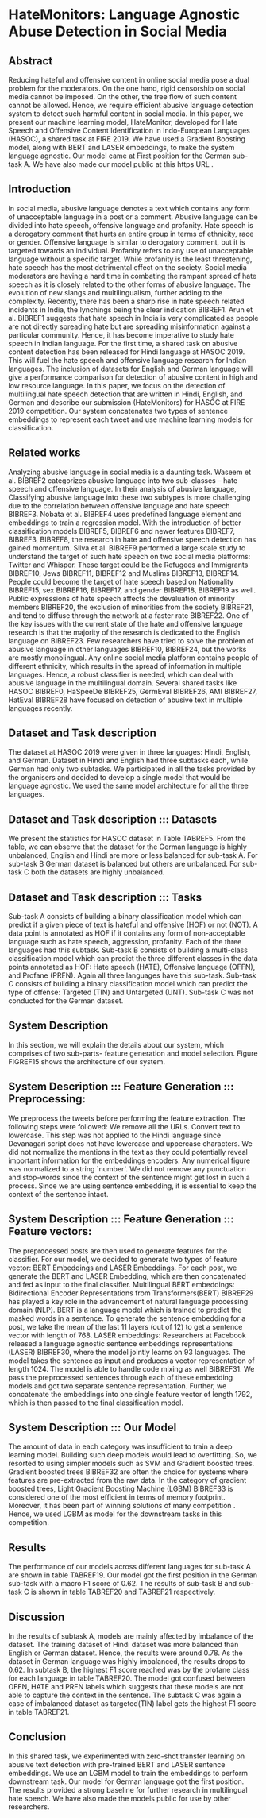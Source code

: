 # HateMonitors: Language Agnostic Abuse Detection in Social Media

## Abstract
Reducing hateful and offensive content in online social media pose a dual problem for the moderators. On the one hand, rigid censorship on social media cannot be imposed. On the other, the free flow of such content cannot be allowed. Hence, we require efficient abusive language detection system to detect such harmful content in social media. In this paper, we present our machine learning model, HateMonitor, developed for Hate Speech and Offensive Content Identification in Indo-European Languages (HASOC), a shared task at FIRE 2019. We have used a Gradient Boosting model, along with BERT and LASER embeddings, to make the system language agnostic. Our model came at First position for the German sub-task A. We have also made our model public at this https URL .

## Introduction
In social media, abusive language denotes a text which contains any form of unacceptable language in a post or a comment. Abusive language can be divided into hate speech, offensive language and profanity. Hate speech is a derogatory comment that hurts an entire group in terms of ethnicity, race or gender. Offensive language is similar to derogatory comment, but it is targeted towards an individual. Profanity refers to any use of unacceptable language without a specific target. While profanity is the least threatening, hate speech has the most detrimental effect on the society.
Social media moderators are having a hard time in combating the rampant spread of hate speech as it is closely related to the other forms of abusive language. The evolution of new slangs and multilingualism, further adding to the complexity.
Recently, there has been a sharp rise in hate speech related incidents in India, the lynchings being the clear indication BIBREF1. Arun et al. BIBREF1 suggests that hate speech in India is very complicated as people are not directly spreading hate but are spreading misinformation against a particular community. Hence, it has become imperative to study hate speech in Indian language.
For the first time, a shared task on abusive content detection has been released for Hindi language at HASOC 2019. This will fuel the hate speech and offensive language research for Indian languages. The inclusion of datasets for English and German language will give a performance comparison for detection of abusive content in high and low resource language.
In this paper, we focus on the detection of multilingual hate speech detection that are written in Hindi, English, and German and describe our submission (HateMonitors) for HASOC at FIRE 2019 competition. Our system concatenates two types of sentence embeddings to represent each tweet and use machine learning models for classification.

## Related works
Analyzing abusive language in social media is a daunting task. Waseem et al. BIBREF2 categorizes abusive language into two sub-classes – hate speech and offensive language. In their analysis of abusive language, Classifying abusive language into these two subtypes is more challenging due to the correlation between offensive language and hate speech BIBREF3. Nobata et al. BIBREF4 uses predefined language element and embeddings to train a regression model. With the introduction of better classification models BIBREF5, BIBREF6 and newer features BIBREF7, BIBREF3, BIBREF8, the research in hate and offensive speech detection has gained momentum.
Silva et al. BIBREF9 performed a large scale study to understand the target of such hate speech on two social media platforms: Twitter and Whisper. These target could be the Refugees and Immigrants BIBREF10, Jews BIBREF11, BIBREF12 and Muslims BIBREF13, BIBREF14. People could become the target of hate speech based on Nationality BIBREF15, sex BIBREF16, BIBREF17, and gender BIBREF18, BIBREF19 as well. Public expressions of hate speech affects the devaluation of minority members BIBREF20, the exclusion of minorities from the society BIBREF21, and tend to diffuse through the network at a faster rate BIBREF22.
One of the key issues with the current state of the hate and offensive language research is that the majority of the research is dedicated to the English language on BIBREF23. Few researchers have tried to solve the problem of abusive language in other languages BIBREF10, BIBREF24, but the works are mostly monolingual. Any online social media platform contains people of different ethnicity, which results in the spread of information in multiple languages. Hence, a robust classifier is needed, which can deal with abusive language in the multilingual domain. Several shared tasks like HASOC BIBREF0, HaSpeeDe BIBREF25, GermEval BIBREF26, AMI BIBREF27, HatEval BIBREF28 have focused on detection of abusive text in multiple languages recently.

## Dataset and Task description
The dataset at HASOC 2019 were given in three languages: Hindi, English, and German. Dataset in Hindi and English had three subtasks each, while German had only two subtasks. We participated in all the tasks provided by the organisers and decided to develop a single model that would be language agnostic. We used the same model architecture for all the three languages.

## Dataset and Task description ::: Datasets
We present the statistics for HASOC dataset in Table TABREF5. From the table, we can observe that the dataset for the German language is highly unbalanced, English and Hindi are more or less balanced for sub-task A. For sub-task B German dataset is balanced but others are unbalanced. For sub-task C both the datasets are highly unbalanced.

## Dataset and Task description ::: Tasks
Sub-task A consists of building a binary classification model which can predict if a given piece of text is hateful and offensive (HOF) or not (NOT). A data point is annotated as HOF if it contains any form of non-acceptable language such as hate speech, aggression, profanity. Each of the three languages had this subtask.
Sub-task B consists of building a multi-class classification model which can predict the three different classes in the data points annotated as HOF: Hate speech (HATE), Offensive language (OFFN), and Profane (PRFN). Again all three languages have this sub-task.
Sub-task C consists of building a binary classification model which can predict the type of offense: Targeted (TIN) and Untargeted (UNT). Sub-task C was not conducted for the German dataset.

## System Description
In this section, we will explain the details about our system, which comprises of two sub-parts- feature generation and model selection. Figure FIGREF15 shows the architecture of our system.

## System Description ::: Feature Generation ::: Preprocessing:
We preprocess the tweets before performing the feature extraction. The following steps were followed:
We remove all the URLs.
Convert text to lowercase. This step was not applied to the Hindi language since Devanagari script does not have lowercase and uppercase characters.
We did not normalize the mentions in the text as they could potentially reveal important information for the embeddings encoders.
Any numerical figure was normalized to a string `number'.
We did not remove any punctuation and stop-words since the context of the sentence might get lost in such a process. Since we are using sentence embedding, it is essential to keep the context of the sentence intact.

## System Description ::: Feature Generation ::: Feature vectors:
The preprocessed posts are then used to generate features for the classifier. For our model, we decided to generate two types of feature vector: BERT Embeddings and LASER Embeddings. For each post, we generate the BERT and LASER Embedding, which are then concatenated and fed as input to the final classifier.
Multilingual BERT embeddings: Bidirectional Encoder Representations from Transformers(BERT) BIBREF29 has played a key role in the advancement of natural language processing domain (NLP). BERT is a language model which is trained to predict the masked words in a sentence. To generate the sentence embedding for a post, we take the mean of the last 11 layers (out of 12) to get a sentence vector with length of 768.
LASER embeddings: Researchers at Facebook released a language agnostic sentence embeddings representations (LASER) BIBREF30, where the model jointly learns on 93 languages. The model takes the sentence as input and produces a vector representation of length 1024. The model is able to handle code mixing as well BIBREF31.
We pass the preprocessed sentences through each of these embedding models and got two separate sentence representation. Further, we concatenate the embeddings into one single feature vector of length 1792, which is then passed to the final classification model.

## System Description ::: Our Model
The amount of data in each category was insufficient to train a deep learning model. Building such deep models would lead to overfitting. So, we resorted to using simpler models such as SVM and Gradient boosted trees. Gradient boosted trees BIBREF32 are often the choice for systems where features are pre-extracted from the raw data. In the category of gradient boosted trees, Light Gradient Boosting Machine (LGBM) BIBREF33 is considered one of the most efficient in terms of memory footprint. Moreover, it has been part of winning solutions of many competition . Hence, we used LGBM as model for the downstream tasks in this competition.

## Results
The performance of our models across different languages for sub-task A are shown in table TABREF19. Our model got the first position in the German sub-task with a macro F1 score of 0.62. The results of sub-task B and sub-task C is shown in table TABREF20 and TABREF21 respectively.

## Discussion
In the results of subtask A, models are mainly affected by imbalance of the dataset. The training dataset of Hindi dataset was more balanced than English or German dataset. Hence, the results were around 0.78. As the dataset in German language was highly imbalanced, the results drops to 0.62. In subtask B, the highest F1 score reached was by the profane class for each language in table TABREF20. The model got confused between OFFN, HATE and PRFN labels which suggests that these models are not able to capture the context in the sentence. The subtask C was again a case of imbalanced dataset as targeted(TIN) label gets the highest F1 score in table TABREF21.

## Conclusion
In this shared task, we experimented with zero-shot transfer learning on abusive text detection with pre-trained BERT and LASER sentence embeddings. We use an LGBM model to train the embeddings to perform downstream task. Our model for German language got the first position. The results provided a strong baseline for further research in multilingual hate speech. We have also made the models public for use by other researchers.

